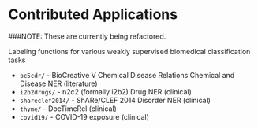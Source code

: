# Contributed Applications

###NOTE: These are currently being refactored.

Labeling functions for various weakly supervised biomedical classification tasks

- `bc5cdr/` - BioCreative V Chemical Disease Relations Chemical and Disease NER (literature)
- `i2b2drugs/` - n2c2 (formally i2b2) Drug NER (clinical)
- `shareclef2014/` - ShARe/CLEF 2014 Disorder NER (clinical)
- `thyme/` - DocTimeRel (clinical)
- `covid19/` - COVID-19 exposure (clinical)
